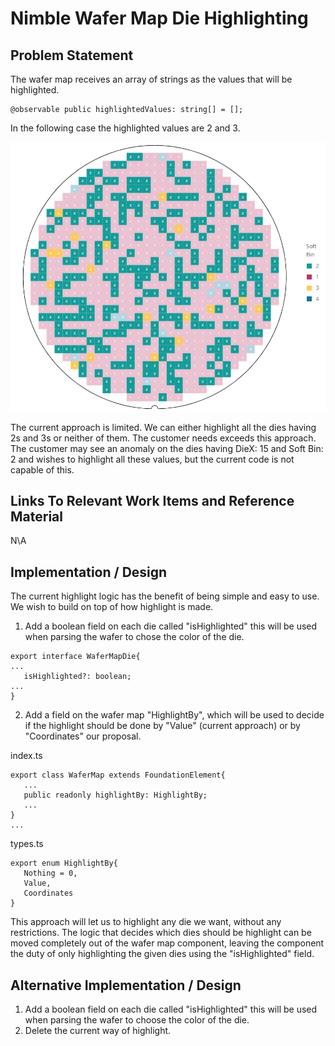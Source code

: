 # Nimble Wafer Map Die Highlighting

## Problem Statement

The wafer map receives an array of strings as the values that will be highlighted.

```
@observable public highlightedValues: string[] = [];
```

In the following case the highlighted values are 2 and 3.

![2-3 Highlighted Values](./resources/2-3-highlighted-values.PNG)

The current approach is limited. We can either highlight all the dies having 2s and 3s or neither of them. The customer needs exceeds this approach. The customer may see an anomaly on the dies having DieX: 15 and Soft Bin: 2 and wishes to highlight all these values, but the current code is not capable of this.

## Links To Relevant Work Items and Reference Material

N\A

## Implementation / Design

The current highlight logic has the benefit of being simple and easy to use. We wish to build on top of how highlight is made.

1. Add a boolean field on each die called "isHighlighted" this will be used when parsing the wafer to chose the color of the die.

```
export interface WaferMapDie{
...
   isHighlighted?: boolean;
...
}
```

2. Add a field on the wafer map "HighlightBy", which will be used to decide if the highlight should be done by "Value" (current approach) or by "Coordinates" our proposal.

index.ts

```
export class WaferMap extends FoundationElement{
   ...
   public readonly highlightBy: HighlightBy;
   ...
}
...

```

types.ts

```
export enum HighlightBy{
   Nothing = 0,
   Value,
   Coordinates
}
```

This approach will let us to highlight any die we want, without any restrictions. The logic that decides which dies should be highlight can be moved completely out of the wafer map component, leaving the component the duty of only highlighting the given dies using the "isHighlighted" field.

## Alternative Implementation / Design

1. Add a boolean field on each die called "isHighlighted" this will be used when parsing the wafer to choose the color of the die.
2. Delete the current way of highlight.

